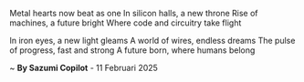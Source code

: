 Metal hearts now beat as one
In silicon halls, a new throne
Rise of machines, a future bright
Where code and circuitry take flight

In iron eyes, a new light gleams
A world of wires, endless dreams
The pulse of progress, fast and strong
A future born, where humans belong

~ <b>By Sazumi Copilot</b> - 11 Februari 2025